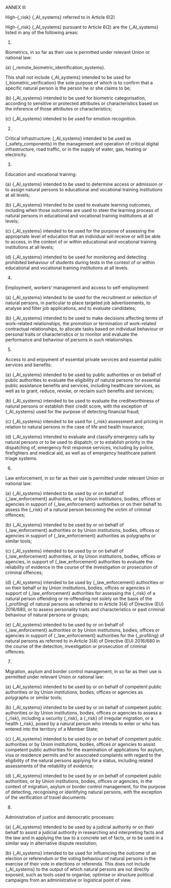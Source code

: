 ANNEX III

High-{_risk} {_AI_systems} referred to in Article 6(2)

High-{_risk} {_AI_systems} pursuant to Article 6(2) are the {_AI_systems} listed in any of the following areas:

1.

Biometrics, in so far as their use is permitted under relevant Union or national law:

(a) {_remote_biometric_identification_systems}.

This shall not include {_AI_systems} intended to be used for {_biometric_verification} the sole purpose of which is to confirm that a specific natural person is the person he or she claims to be;

(b) {_AI_systems} intended to be used for biometric categorisation, according to sensitive or protected attributes or characteristics based on the inference of those attributes or characteristics;

(c) {_AI_systems} intended to be used for emotion recognition.

2.

Critical infrastructure: {_AI_systems} intended to be used as {_safety_components} in the management and operation of critical digital infrastructure, road traffic, or in the supply of water, gas, heating or electricity.

3.

Education and vocational training:

(a) {_AI_systems} intended to be used to determine access or admission or to assign natural persons to educational and vocational training institutions at all levels;

(b) {_AI_systems} intended to be used to evaluate learning outcomes, including when those outcomes are used to steer the learning process of natural persons in educational and vocational training institutions at all levels;

(c) {_AI_systems} intended to be used for the purpose of assessing the appropriate level of education that an individual will receive or will be able to access, in the context of or within educational and vocational training institutions at all levels;

(d) {_AI_systems} intended to be used for monitoring and detecting prohibited behaviour of students during tests in the context of or within educational and vocational training institutions at all levels.

4.

Employment, workers’ management and access to self-employment:

(a) {_AI_systems} intended to be used for the recruitment or selection of natural persons, in particular to place targeted job advertisements, to analyse and filter job applications, and to evaluate candidates;

(b) {_AI_systems} intended to be used to make decisions affecting terms of work-related relationships, the promotion or termination of work-related contractual relationships, to allocate tasks based on individual behaviour or personal traits or characteristics or to monitor and evaluate the performance and behaviour of persons in such relationships.

5.

Access to and enjoyment of essential private services and essential public services and benefits:

(a) {_AI_systems} intended to be used by public authorities or on behalf of public authorities to evaluate the eligibility of natural persons for essential public assistance benefits and services, including healthcare services, as well as to grant, reduce, revoke, or reclaim such benefits and services;

(b) {_AI_systems} intended to be used to evaluate the creditworthiness of natural persons or establish their credit score, with the exception of {_AI_systems} used for the purpose of detecting financial fraud;

(c) {_AI_systems} intended to be used for {_risk} assessment and pricing in relation to natural persons in the case of life and health insurance;

(d) {_AI_systems} intended to evaluate and classify emergency calls by natural persons or to be used to dispatch, or to establish priority in the dispatching of, emergency first response services, including by police, firefighters and medical aid, as well as of emergency healthcare patient triage systems.

6.

Law enforcement, in so far as their use is permitted under relevant Union or national law:

(a) {_AI_systems} intended to be used by or on behalf of {_law_enforcement} authorities, or by Union institutions, bodies, offices or agencies in support of {_law_enforcement} authorities or on their behalf to assess the {_risk} of a natural person becoming the victim of criminal offences;

(b) {_AI_systems} intended to be used by or on behalf of {_law_enforcement} authorities or by Union institutions, bodies, offices or agencies in support of {_law_enforcement} authorities as polygraphs or similar tools;

(c) {_AI_systems} intended to be used by or on behalf of {_law_enforcement} authorities, or by Union institutions, bodies, offices or agencies, in support of {_law_enforcement} authorities to evaluate the reliability of evidence in the course of the investigation or prosecution of criminal offences;

(d) {_AI_systems} intended to be used by {_law_enforcement} authorities or on their behalf or by Union institutions, bodies, offices or agencies in support of {_law_enforcement} authorities for assessing the {_risk} of a natural person offending or re-offending not solely on the basis of the {_profiling} of natural persons as referred to in Article 3(4) of Directive (EU) 2016/680, or to assess personality traits and characteristics or past criminal behaviour of natural persons or groups;

(e) {_AI_systems} intended to be used by or on behalf of {_law_enforcement} authorities or by Union institutions, bodies, offices or agencies in support of {_law_enforcement} authorities for the {_profiling} of natural persons as referred to in Article 3(4) of Directive (EU) 2016/680 in the course of the detection, investigation or prosecution of criminal offences.

7.

Migration, asylum and border control management, in so far as their use is permitted under relevant Union or national law:

(a) {_AI_systems} intended to be used by or on behalf of competent public authorities or by Union institutions, bodies, offices or agencies as polygraphs or similar tools;

(b) {_AI_systems} intended to be used by or on behalf of competent public authorities or by Union institutions, bodies, offices or agencies to assess a {_risk}, including a security {_risk}, a {_risk} of irregular migration, or a health {_risk}, posed by a natural person who intends to enter or who has entered into the territory of a Member State;

(c) {_AI_systems} intended to be used by or on behalf of competent public authorities or by Union institutions, bodies, offices or agencies to assist competent public authorities for the examination of applications for asylum, visa or residence permits and for associated complaints with regard to the eligibility of the natural persons applying for a status, including related assessments of the reliability of evidence;

(d) {_AI_systems} intended to be used by or on behalf of competent public authorities, or by Union institutions, bodies, offices or agencies, in the context of migration, asylum or border control management, for the purpose of detecting, recognising or identifying natural persons, with the exception of the verification of travel documents.

8.

Administration of justice and democratic processes:

(a) {_AI_systems} intended to be used by a judicial authority or on their behalf to assist a judicial authority in researching and interpreting facts and the law and in applying the law to a concrete set of facts, or to be used in a similar way in alternative dispute resolution;

(b) {_AI_systems} intended to be used for influencing the outcome of an election or referendum or the voting behaviour of natural persons in the exercise of their vote in elections or referenda. This does not include {_AI_systems} to the output of which natural persons are not directly exposed, such as tools used to organise, optimise or structure political campaigns from an administrative or logistical point of view.

